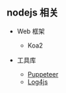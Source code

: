 ## nodejs 相关

- Web 框架
    - Koa2

- 工具库
    - [Puppeteer](./puppeteer.html)
    - [Log4js](./Log4js.html)